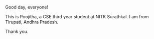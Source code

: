 Good day, everyone!

This is Poojitha, a CSE third year student at NITK Surathkal. I am from Tirupati, Andhra Pradesh.

Thank you.
